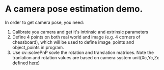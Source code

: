 # A camera pose estimation demo.
In order to get camera pose, you need:
1. Calibrate you camera and get it's intrinsic and extrinsic parameters
2. Define 4 points on both real world and image (e.g. 4 corners of chessboard), which will be used to define image_points and object_points in program.
3. Use cv::solvePnP sovle the rotation and translation matrices. Note the tranlation and rotation values are based on camera system unit(Xc,Yc,Zc defined [here](https://docs.opencv.org/2.4/modules/calib3d/doc/camera_calibration_and_3d_reconstruction.html#void%20Rodrigues(InputArray%20src,%20OutputArray%20dst,%20OutputArray%20jacobian)))